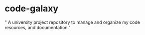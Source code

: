 # code-galaxy
" A university project repository to manage and organize my code resources, and documentation."
